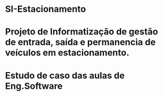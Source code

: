 # SI-Estacionamento
# Projeto de Informatização de gestão de entrada, saída e permanencia de veículos em estacionamento.
# Estudo de caso das aulas de Eng.Software

